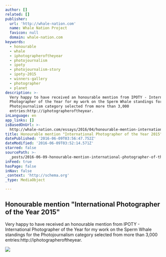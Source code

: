```yaml
---
author: []
related: []
publisher:
  url: 'http://whale-nation.com'
  name: Whale Nation Project
  favicon: null
  domain: whale-nation.com
keywords:
  - honourable
  - whale
  - iphotographeroftheyear
  - photojournalism
  - ipoty
  - photojournalism-story
  - ipoty-2015
  - winners-gallery
  - photographer
  - planet
description: >-
  Very happy to have received an honourable mention from IPOTY - International
  Photographer of the Year for my work on the Sperm Whale standings for the
  Photojournalism category selected from more than 3,000
  entries:http://iphotographeroftheyear.
inLanguage: en
app_links: []
isBasedOnUrl: >-
  http://whale-nation.com/essays/2016/04/honourable-mention-international-photographer-of-the-year-2015/
title: Honourable mention "International Photographer of the Year 2015"
datePublished: '2016-06-09T03:56:47.752Z'
dateModified: '2016-06-09T03:52:14.571Z'
starred: false
sourcePath: >-
  _posts/2016-06-09-honourable-mention-international-photographer-of-the-year-2.md
inFeed: true
hasPage: false
inNav: false
_context: 'http://schema.org'
_type: MediaObject

---
```

<article style=""><h1>Honourable mention "International Photographer of the Year 2015"</h1><p>Very happy to have received an honourable mention from IPOTY - International Photographer of the Year for my work on the Sperm Whale standings for the Photojournalism category selected from more than 3,000 entries:http://iphotographeroftheyear.</p><img src="http://www.whale-nation.com/koken/storage/cache/images/000/080/ipoty-2015-hm-2,medium_large.1461947181.png" /></article>